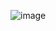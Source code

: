 ![image](https://user-images.githubusercontent.com/44948387/136674878-ad510fc0-5049-4654-9b9c-19467aef2c24.png)
